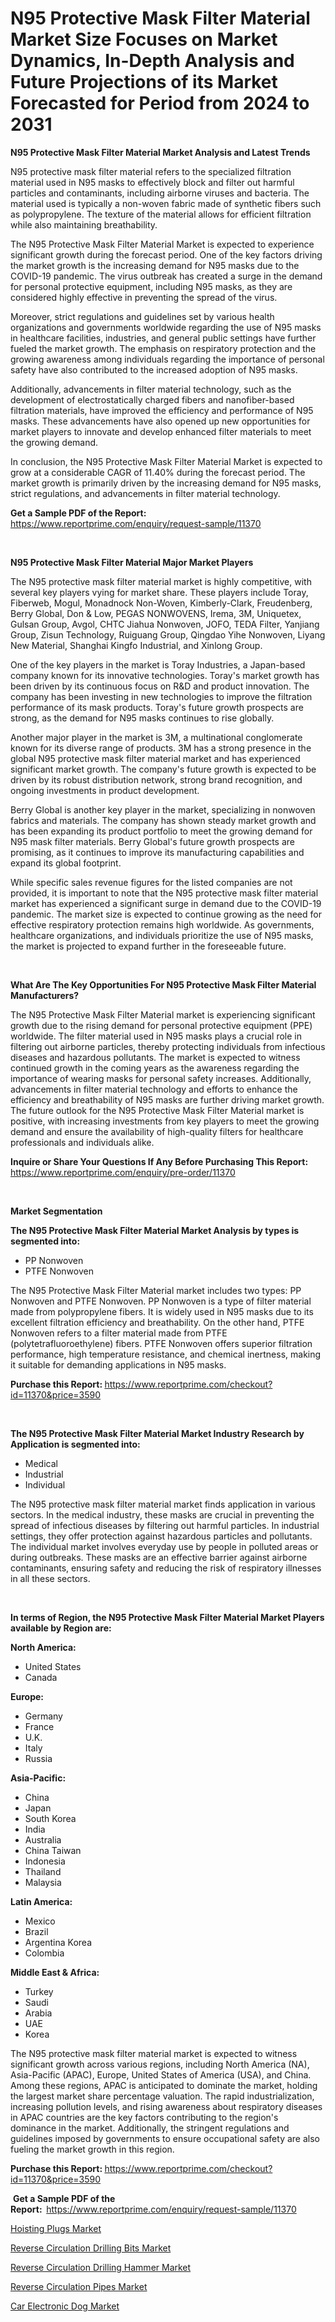 <p><h1>N95 Protective Mask Filter Material Market Size Focuses on Market Dynamics, In-Depth Analysis and Future Projections of its Market Forecasted for Period from 2024 to 2031</h1></p><p><strong>N95 Protective Mask Filter Material Market Analysis and Latest Trends</strong></p>
<p><p>N95 protective mask filter material refers to the specialized filtration material used in N95 masks to effectively block and filter out harmful particles and contaminants, including airborne viruses and bacteria. The material used is typically a non-woven fabric made of synthetic fibers such as polypropylene. The texture of the material allows for efficient filtration while also maintaining breathability.</p><p>The N95 Protective Mask Filter Material Market is expected to experience significant growth during the forecast period. One of the key factors driving the market growth is the increasing demand for N95 masks due to the COVID-19 pandemic. The virus outbreak has created a surge in the demand for personal protective equipment, including N95 masks, as they are considered highly effective in preventing the spread of the virus.</p><p>Moreover, strict regulations and guidelines set by various health organizations and governments worldwide regarding the use of N95 masks in healthcare facilities, industries, and general public settings have further fueled the market growth. The emphasis on respiratory protection and the growing awareness among individuals regarding the importance of personal safety have also contributed to the increased adoption of N95 masks.</p><p>Additionally, advancements in filter material technology, such as the development of electrostatically charged fibers and nanofiber-based filtration materials, have improved the efficiency and performance of N95 masks. These advancements have also opened up new opportunities for market players to innovate and develop enhanced filter materials to meet the growing demand.</p><p>In conclusion, the N95 Protective Mask Filter Material Market is expected to grow at a considerable CAGR of 11.40% during the forecast period. The market growth is primarily driven by the increasing demand for N95 masks, strict regulations, and advancements in filter material technology.</p></p>
<p><strong>Get a Sample PDF of the Report:&nbsp;</strong> <a href="https://www.reportprime.com/enquiry/request-sample/11370">https://www.reportprime.com/enquiry/request-sample/11370</a></p>
<p>&nbsp;</p>
<p><strong>N95 Protective Mask Filter Material Major Market Players</strong></p>
<p><p>The N95 protective mask filter material market is highly competitive, with several key players vying for market share. These players include Toray, Fiberweb, Mogul, Monadnock Non-Woven, Kimberly-Clark, Freudenberg, Berry Global, Don & Low, PEGAS NONWOVENS, Irema, 3M, Uniquetex, Gulsan Group, Avgol, CHTC Jiahua Nonwoven, JOFO, TEDA Filter, Yanjiang Group, Zisun Technology, Ruiguang Group, Qingdao Yihe Nonwoven, Liyang New Material, Shanghai Kingfo Industrial, and Xinlong Group.</p><p>One of the key players in the market is Toray Industries, a Japan-based company known for its innovative technologies. Toray's market growth has been driven by its continuous focus on R&D and product innovation. The company has been investing in new technologies to improve the filtration performance of its mask products. Toray's future growth prospects are strong, as the demand for N95 masks continues to rise globally.</p><p>Another major player in the market is 3M, a multinational conglomerate known for its diverse range of products. 3M has a strong presence in the global N95 protective mask filter material market and has experienced significant market growth. The company's future growth is expected to be driven by its robust distribution network, strong brand recognition, and ongoing investments in product development.</p><p>Berry Global is another key player in the market, specializing in nonwoven fabrics and materials. The company has shown steady market growth and has been expanding its product portfolio to meet the growing demand for N95 mask filter materials. Berry Global's future growth prospects are promising, as it continues to improve its manufacturing capabilities and expand its global footprint.</p><p>While specific sales revenue figures for the listed companies are not provided, it is important to note that the N95 protective mask filter material market has experienced a significant surge in demand due to the COVID-19 pandemic. The market size is expected to continue growing as the need for effective respiratory protection remains high worldwide. As governments, healthcare organizations, and individuals prioritize the use of N95 masks, the market is projected to expand further in the foreseeable future.</p></p>
<p>&nbsp;</p>
<p><strong>What Are The Key Opportunities For N95 Protective Mask Filter Material Manufacturers?</strong></p>
<p><p>The N95 Protective Mask Filter Material market is experiencing significant growth due to the rising demand for personal protective equipment (PPE) worldwide. The filter material used in N95 masks plays a crucial role in filtering out airborne particles, thereby protecting individuals from infectious diseases and hazardous pollutants. The market is expected to witness continued growth in the coming years as the awareness regarding the importance of wearing masks for personal safety increases. Additionally, advancements in filter material technology and efforts to enhance the efficiency and breathability of N95 masks are further driving market growth. The future outlook for the N95 Protective Mask Filter Material market is positive, with increasing investments from key players to meet the growing demand and ensure the availability of high-quality filters for healthcare professionals and individuals alike.</p></p>
<p><strong>Inquire or Share Your Questions If Any Before Purchasing This Report:</strong> <a href="https://www.reportprime.com/enquiry/pre-order/11370">https://www.reportprime.com/enquiry/pre-order/11370</a></p>
<p>&nbsp;</p>
<p><strong>Market Segmentation</strong></p>
<p><strong>The N95 Protective Mask Filter Material Market Analysis by types is segmented into:</strong></p>
<p><ul><li>PP Nonwoven</li><li>PTFE Nonwoven</li></ul></p>
<p><p>The N95 Protective Mask Filter Material market includes two types: PP Nonwoven and PTFE Nonwoven. PP Nonwoven is a type of filter material made from polypropylene fibers. It is widely used in N95 masks due to its excellent filtration efficiency and breathability. On the other hand, PTFE Nonwoven refers to a filter material made from PTFE (polytetrafluoroethylene) fibers. PTFE Nonwoven offers superior filtration performance, high temperature resistance, and chemical inertness, making it suitable for demanding applications in N95 masks.</p></p>
<p><strong>Purchase this Report:&nbsp;</strong><a href="https://www.reportprime.com/checkout?id=11370&price=3590">https://www.reportprime.com/checkout?id=11370&price=3590</a></p>
<p>&nbsp;</p>
<p><strong>The N95 Protective Mask Filter Material Market Industry Research by Application is segmented into:</strong></p>
<p><ul><li>Medical</li><li>Industrial</li><li>Individual</li></ul></p>
<p><p>The N95 protective mask filter material market finds application in various sectors. In the medical industry, these masks are crucial in preventing the spread of infectious diseases by filtering out harmful particles. In industrial settings, they offer protection against hazardous particles and pollutants. The individual market involves everyday use by people in polluted areas or during outbreaks. These masks are an effective barrier against airborne contaminants, ensuring safety and reducing the risk of respiratory illnesses in all these sectors.</p></p>
<p>&nbsp;</p>
<p><strong>In terms of Region, the N95 Protective Mask Filter Material Market Players available by Region are:</strong></p>
<p>
    <p> <strong> North America: </strong>
        <ul>
            <li>United States</li>
            <li>Canada</li>
        </ul>
        </p> 
    <p> <strong> Europe: </strong>
        <ul>
            <li>Germany</li>
            <li>France</li>
            <li>U.K.</li>
            <li>Italy</li>
            <li>Russia</li>
        </ul>
        </p> 
    <p> <strong> Asia-Pacific: </strong>
        <ul>
            <li>China</li>
            <li>Japan</li>
            <li>South Korea</li>
            <li>India</li>
            <li>Australia</li>
            <li>China Taiwan</li>
            <li>Indonesia</li>
            <li>Thailand</li>
            <li>Malaysia</li>
        </ul>
        </p> 
    <p> <strong> Latin America: </strong>
        <ul>
            <li>Mexico</li>
            <li>Brazil</li>
            <li>Argentina Korea</li>
            <li>Colombia</li>
        </ul>
        </p> 
    <p> <strong> Middle East & Africa: </strong>
        <ul>
            <li>Turkey</li>
            <li>Saudi</li>
            <li>Arabia</li>
            <li>UAE</li>
            <li>Korea</li>
        </ul>
    </p>
    </p>
<p><p>The N95 protective mask filter material market is expected to witness significant growth across various regions, including North America (NA), Asia-Pacific (APAC), Europe, United States of America (USA), and China. Among these regions, APAC is anticipated to dominate the market, holding the largest market share percentage valuation. The rapid industrialization, increasing pollution levels, and rising awareness about respiratory diseases in APAC countries are the key factors contributing to the region's dominance in the market. Additionally, the stringent regulations and guidelines imposed by governments to ensure occupational safety are also fueling the market growth in this region.</p></p>
<p><strong>Purchase this Report: </strong><a href="https://www.reportprime.com/checkout?id=11370&price=3590">https://www.reportprime.com/checkout?id=11370&price=3590</a></p>
<p>&nbsp;<strong>Get a Sample PDF of the Report:&nbsp;&nbsp;</strong><a href="https://www.reportprime.com/enquiry/request-sample/11370">https://www.reportprime.com/enquiry/request-sample/11370</a></p>
<p><strong></strong></p>
<p><p><a href="https://medium.com/@miningmaster/decoding-hoisting-plugs-market-metrics-market-share-trends-and-growth-patterns-883bebad2408">Hoisting Plugs Market</a></p><p><a href="https://medium.com/@miningmaster/reverse-circulation-drilling-bits-market-size-reveals-the-best-marketing-channels-in-global-23cd2c978e84">Reverse Circulation Drilling Bits Market</a></p><p><a href="https://medium.com/@miningmaster/reverse-circulation-drilling-hammer-market-analysis-its-cagr-market-segmentation-and-global-d4a328edeb88">Reverse Circulation Drilling Hammer Market</a></p><p><a href="https://medium.com/@miningmaster/reverse-circulation-pipes-market-outlook-industry-overview-and-forecast-2024-to-2031-c7a1bb9c98e7">Reverse Circulation Pipes Market</a></p><p><a href="https://medium.com/@miningmaster/car-electronic-dog-market-analysis-and-sze-forecasted-for-period-from-2024-to-2031-eba19ffe306c">Car Electronic Dog Market</a></p></p>
